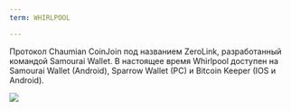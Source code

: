 ```yaml
---
term: WHIRLPOOL

---
```

Протокол Chaumian CoinJoin под названием ZeroLink, разработанный командой Samourai Wallet. В настоящее время Whirlpool доступен на Samourai Wallet (Android), Sparrow Wallet (PC) и Bitcoin Keeper (IOS и Android).

![](../../dictionnaire/assets/44.webp)